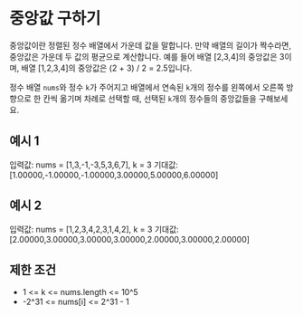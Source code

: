 # 중앙값 구하기

중앙값이란 정렬된 정수 배열에서 가운데 값을 말합니다. 만약 배열의 길이가 짝수라면, 중앙값은 가운데 두 값의 평균으로 계산합니다.
예를 들어 배열 [2,3,4]의 중앙값은 3이며, 배열 [1,2,3,4]의 중앙값은 (2 + 3) / 2 = 2.5입니다.

정수 배열 `nums`와 정수 `k`가 주어지고 배열에서 연속된 `k`개의 정수를 왼쪽에서 오른쪽 방향으로 한 칸씩 옮기며 차례로 선택할 때, 선택된 `k`개의 정수들의 중앙값들을 구해보세요.

## 예시 1

입력값: nums = [1,3,-1,-3,5,3,6,7], k = 3
기대값: [1.00000,-1.00000,-1.00000,3.00000,5.00000,6.00000]

## 예시 2

입력값: nums = [1,2,3,4,2,3,1,4,2], k = 3
기대값: [2.00000,3.00000,3.00000,3.00000,2.00000,3.00000,2.00000]

## 제한 조건

- 1 <= k <= nums.length <= 10^5
- -2^31 <= nums[i] <= 2^31 - 1
